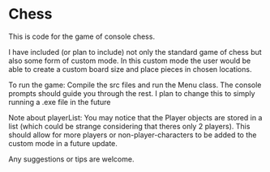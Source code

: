 # Chess
This is code for the game of console chess.

I have included (or plan to include) not only the standard game of chess but also some form of custom mode.
In this custom mode the user would be able to create a custom board size and place pieces in chosen locations.

To run the game: Compile the src files and run the Menu class. The console prompts should guide you through the rest.
I plan to change this to simply running a .exe file in the future

Note about playerList: 
You may notice that the Player objects are stored in a list (which could be strange considering that theres only 2 players). 
This should allow for more players or non-player-characters to be added to the custom mode in a future update.


Any suggestions or tips are welcome.
